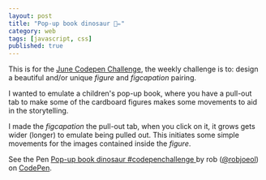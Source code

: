 ```yaml
---
layout: post
title: "Pop-up book dinosaur 💫✏️"
category: web
tags: [javascript, css]
published: true
---
```


This is for the [June Codepen Challenge](https://codepen.io/challenges/2018/june/), the weekly challenge is to: design a beautiful and/or unique *figure* and *figcapation* pairing.

I wanted to emulate a children's pop-up book, where you have a pull-out tab to make some of the cardboard figures makes some movements to aid in the storytelling.

I made the *figcapation* the pull-out tab, when you click on it, it grows gets wider (longer) to emulate being pulled out. This initiates some simple movements for the images contained inside the *figure*.

<p data-height="600" data-theme-id="light" data-slug-hash="rKpgOE" data-default-tab="result" data-user="robjoeol" data-embed-version="2" data-pen-title="Pop-up book dinosaur #codepenchallenge " class="codepen">See the Pen <a href="https://codepen.io/robjoeol/pen/rKpgOE/">Pop-up book dinosaur #codepenchallenge </a> by rob (<a href="https://codepen.io/robjoeol">@robjoeol</a>) on <a href="https://codepen.io">CodePen</a>.</p>
<script async src="https://static.codepen.io/assets/embed/ei.js"></script>
